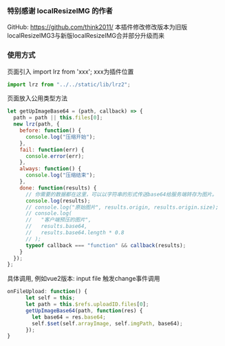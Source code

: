 ### 特别感谢 localResizeIMG 的作者
GitHub: https://github.com/think2011/
本插件修改修改版本为旧版localResizeIMG3与新版localResizeIMG合并部分升级而来

### 使用方式
页面引入 import lrz from 'xxx'; xxx为插件位置
```js
import lrz from "../../static/lib/lrz2";
```
页面放入公用类型方法
```js
let getUpImageBase64 = (path, callback) => {
  path = path || this.files[0];
  new lrz(path, {
    before: function() {
      console.log("压缩开始");
    },
    fail: function(err) {
      console.error(err);
    },
    always: function() {
      console.log("压缩结束");
    },
    done: function(results) {
      // 你需要的数据都在这里，可以以字符串的形式传送base64给服务端转存为图片。
      console.log(results);
      // console.log("原始图片", results.origin, results.origin.size);
      // console.log(
      //   "客户端预压的图片",
      //   results.base64,
      //   results.base64.length * 0.8
      // );
      typeof callback === "function" && callback(results);
    }
  });
};
```
具体调用, 例如vue2版本: input file 触发change事件调用
```js
onFileUpload: function() {
      let self = this;
      let path = this.$refs.uploadID.files[0];
      getUpImageBase64(path, function(res) {
        let base64 = res.base64;
        self.$set(self.arrayImage, self.imgPath, base64);
      });
}
```